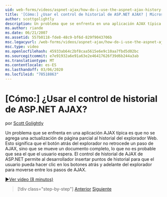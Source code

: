 ```yaml
---
uid: web-forms/videos/aspnet-ajax/how-do-i-use-the-aspnet-ajax-history-control
title: '[Cómo:] ¿Usar el control de historial de ASP.NET AJAX? | Microsoft Docs'
author: scottgolightly
description: Un problema que se enfrenta en una aplicación AJAX típica es que no se agrega una actualización de página parcial al historial del explorador Web. Esto significa que el explorador B...
ms.author: riande
ms.date: 06/21/2007
ms.assetid: 557b0118-fde8-48c9-bf6d-829f9043706b
msc.legacyurl: /web-forms/videos/aspnet-ajax/how-do-i-use-the-aspnet-ajax-history-control
msc.type: video
ms.openlocfilehash: 45933ab64c2bf8caa5615e6e9c10aa7fbd5d02bc
ms.sourcegitcommit: e7e91932a6e91a63e2e46417626f39d6b244a3ab
ms.translationtype: MT
ms.contentlocale: es-ES
ms.lasthandoff: 03/06/2020
ms.locfileid: "78518863"
---
```

# <a name="how-do-i-use-the-aspnet-ajax-history-control"></a>[Cómo:] ¿Usar el control de historial de ASP.NET AJAX?

por [Scott Golightly](https://github.com/scottgolightly)

Un problema que se enfrenta en una aplicación AJAX típica es que no se agrega una actualización de página parcial al historial del explorador Web. Esto significa que el botón atrás del explorador no retrocede un paso de AJAX, sino que se mueve un documento completo, lo que no es probable que sea el que el usuario espera. El control de historial de AJAX de ASP.NET permite al desarrollador insertar puntos de historial para que el usuario pueda hacer clic en los botones atrás y adelante del explorador para moverse entre los pasos de AJAX.

[&#9654;Ver vídeo (8 minutos)](https://channel9.msdn.com/Blogs/ASP-NET-Site-Videos/how-do-i-use-the-aspnet-ajax-history-control)

> [!div class="step-by-step"]
> [Anterior](how-do-i-use-the-aspnet-ajax-updateprogress-control.md)
> [Siguiente](how-do-i-implement-the-ajax-after-processing-pattern.md)
